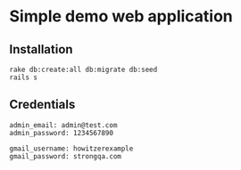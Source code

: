 Simple demo web application
==========================

## Installation

```
rake db:create:all db:migrate db:seed
rails s
```

## Credentials

```
admin_email: admin@test.com
admin_password: 1234567890
  
gmail_username: howitzerexample
gmail_password: strongqa.com
```
